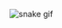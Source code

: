 ![snake gif](https://github.com/serefahmet21/java2022/blob/output/github-contribution-grid-snake.svg)
